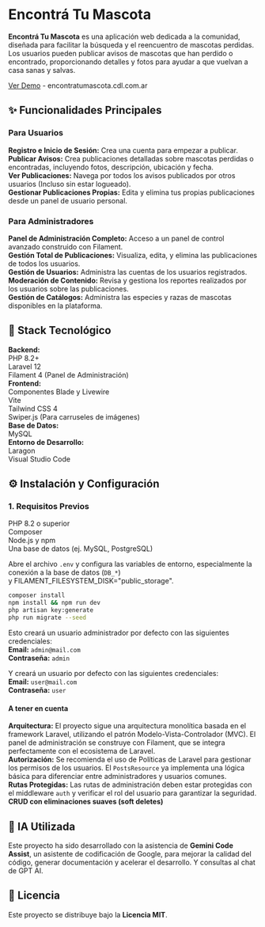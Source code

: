 # Encontrá Tu Mascota

**Encontrá Tu Mascota** es una aplicación web dedicada a la comunidad, diseñada para facilitar la búsqueda y el reencuentro de mascotas perdidas. Los usuarios pueden publicar avisos de mascotas que han perdido o encontrado, proporcionando detalles y fotos para ayudar a que vuelvan a casa sanas y salvas.  

[Ver Demo](https://encontratumascota.cdl.com.ar/) - encontratumascota.cdl.com.ar  

## ✨ Funcionalidades Principales

### Para Usuarios

**Registro e Inicio de Sesión:** Crea una cuenta para empezar a publicar.
**Publicar Avisos:** Crea publicaciones detalladas sobre mascotas perdidas o encontradas, incluyendo fotos, descripción, ubicación y fecha.  
**Ver Publicaciones:** Navega por todos los avisos publicados por otros usuarios (Incluso sin estar logueado).  
**Gestionar Publicaciones Propias:** Edita y elimina tus propias publicaciones desde un panel de usuario personal.  

### Para Administradores

**Panel de Administración Completo:** Acceso a un panel de control avanzado construido con Filament.  
**Gestión Total de Publicaciones:** Visualiza, edita, y elimina las publicaciones de todos los usuarios.  
**Gestión de Usuarios:** Administra las cuentas de los usuarios registrados.  
**Moderación de Contenido:** Revisa y gestiona los reportes realizados por los usuarios sobre las publicaciones.  
**Gestión de Catálogos:** Administra las especies y razas de mascotas disponibles en la plataforma.  

## 🚀 Stack Tecnológico

**Backend:**  
    PHP 8.2+  
    Laravel 12  
    Filament 4 (Panel de Administración)  
**Frontend:**  
    Componentes Blade y Livewire  
    Vite  
    Tailwind CSS 4  
    Swiper.js (Para carruseles de imágenes)  
**Base de Datos:**  
    MySQL  
**Entorno de Desarrollo:**  
    Laragon  
    Visual Studio Code  

## ⚙️ Instalación y Configuración

### 1. Requisitos Previos

PHP 8.2 o superior  
Composer  
Node.js y npm  
Una base de datos (ej. MySQL, PostgreSQL)  

Abre el archivo `.env` y configura las variables de entorno, especialmente la conexión a la base de datos (`DB_*`)  
y FILAMENT_FILESYSTEM_DISK="public_storage".  

```bash
composer install 
npm install && npm run dev
php artisan key:generate
php run migrate --seed
```

Esto creará un usuario administrador por defecto con las siguientes credenciales:  
**Email:** `admin@mail.com`  
**Contraseña:** `admin`  

Y creará un usuario por defecto con las siguientes credenciales:  
**Email:** `user@mail.com`  
**Contraseña:** `user`  

#### A tener en cuenta  

**Arquitectura:** El proyecto sigue una arquitectura monolítica basada en el framework Laravel, utilizando el patrón Modelo-Vista-Controlador (MVC). El panel de administración se construye con Filament, que se integra perfectamente con el ecosistema de Laravel.  
**Autorización:** Se recomienda el uso de Políticas de Laravel para gestionar los permisos de los usuarios. El `PostsResource` ya implementa una lógica básica para diferenciar entre administradores y usuarios comunes.  
**Rutas Protegidas:** Las rutas de administración deben estar protegidas con el middleware `auth` y verificar el rol del usuario para garantizar la seguridad.  
**CRUD con eliminaciones suaves (soft deletes)**  

## 🤖 IA Utilizada

Este proyecto ha sido desarrollado con la asistencia de **Gemini Code Assist**, un asistente de codificación de Google, para mejorar la calidad del código, generar documentación y acelerar el desarrollo. Y consultas al chat de GPT AI.  

## 📄 Licencia

Este proyecto se distribuye bajo la **Licencia MIT**.  
